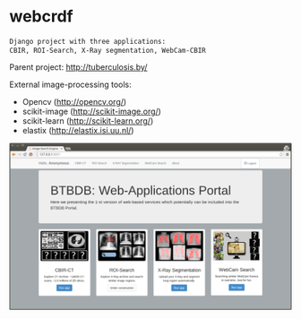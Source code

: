 webcrdf
=======
    Django project with three applications: 
    CBIR, ROI-Search, X-Ray segmentation, WebCam-CBIR

Parent project: http://tuberculosis.by/



External image-processing tools:
  - Opencv (http://opencv.org/)
  - scikit-image (http://scikit-image.org/)
  - scikit-learn (http://scikit-learn.org/)
  - elastix (http://elastix.isi.uu.nl/)



![alt tag](mainpage.png)
